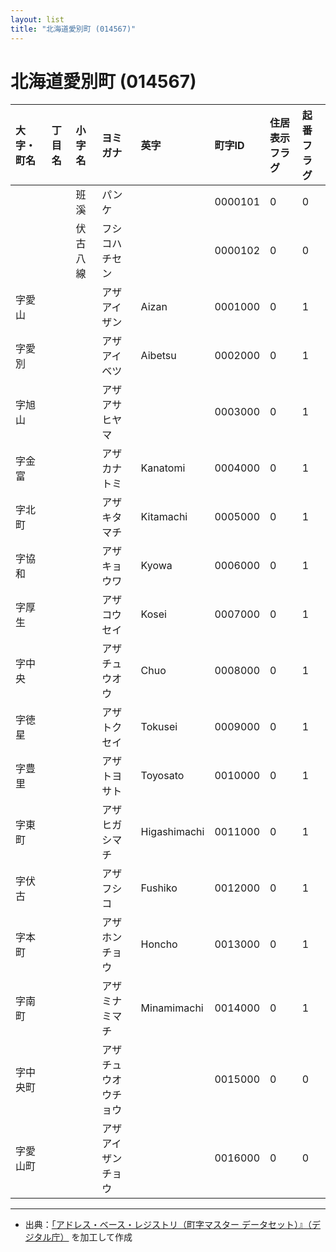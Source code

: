 ```yaml
---
layout: list
title: "北海道愛別町 (014567)"
---
```


# 北海道愛別町 (014567)

| 大字・町名 | 丁目名 | 小字名 | ヨミガナ | 英字 | 町字ID | 住居表示フラグ | 起番フラグ |
|:---|:---|:---|:---|:---|:---|:---|:---|
|  |  | 班溪 |   パンケ |  | 0000101 | 0 | 0 |
|  |  | 伏古八線 |   フシコハチセン |  | 0000102 | 0 | 0 |
| 字愛山 |  |  | アザアイザン   | Aizan | 0001000 | 0 | 1 |
| 字愛別 |  |  | アザアイベツ   | Aibetsu | 0002000 | 0 | 1 |
| 字旭山 |  |  | アザアサヒヤマ   |  | 0003000 | 0 | 1 |
| 字金富 |  |  | アザカナトミ   | Kanatomi | 0004000 | 0 | 1 |
| 字北町 |  |  | アザキタマチ   | Kitamachi | 0005000 | 0 | 1 |
| 字協和 |  |  | アザキョウワ   | Kyowa | 0006000 | 0 | 1 |
| 字厚生 |  |  | アザコウセイ   | Kosei | 0007000 | 0 | 1 |
| 字中央 |  |  | アザチュウオウ   | Chuo | 0008000 | 0 | 1 |
| 字徳星 |  |  | アザトクセイ   | Tokusei | 0009000 | 0 | 1 |
| 字豊里 |  |  | アザトヨサト   | Toyosato | 0010000 | 0 | 1 |
| 字東町 |  |  | アザヒガシマチ   | Higashimachi | 0011000 | 0 | 1 |
| 字伏古 |  |  | アザフシコ   | Fushiko | 0012000 | 0 | 1 |
| 字本町 |  |  | アザホンチョウ   | Honcho | 0013000 | 0 | 1 |
| 字南町 |  |  | アザミナミマチ   | Minamimachi | 0014000 | 0 | 1 |
| 字中央町 |  |  | アザチュウオウチョウ   |  | 0015000 | 0 | 0 |
| 字愛山町 |  |  | アザアイザンチョウ   |  | 0016000 | 0 | 0 |

---

- 出典：[「アドレス・ベース・レジストリ（町字マスター データセット）』（デジタル庁）](https://www.digital.go.jp/policies/base_registry_address/) を加工して作成